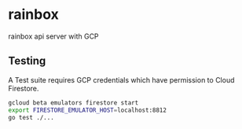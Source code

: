 rainbox
============

rainbox api server with GCP

## Testing

A Test suite requires GCP credentials which have permission to Cloud Firestore.

```sh
gcloud beta emulators firestore start
export FIRESTORE_EMULATOR_HOST=localhost:8812
go test ./...
```